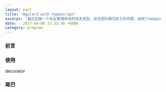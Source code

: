 ```yaml
---
layout: post
title: "Agular2 with typescript"
excerpt: "最近在做一个后台管理系统的技术造型，综合团队情况和工作开展，选用了webpack+typescript+babel的方案，项目快完了，记录一下踩的坑和收获"
date:   2017-04-06 11:32:38 +0800
category: program
---
```


### 前言

### 使用
decorator
### 尾巴
